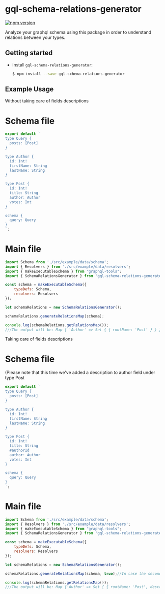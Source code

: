 # gql-schema-relations-generator
[![npm version](https://img.shields.io/npm/v/angular-cesium.svg?style=flat-square)](https://www.npmjs.com/package/gql-schema-relations-generator)

Analyze your graphql schema using this package in order to understand relations between your types.

## Getting started
+ install `gql-schema-relations-generator`:
  ```bash
  $ npm install --save gql-schema-relations-generator
  ```


## Example Usage
Without taking care of fields descriptions
# Schema file
```js
export default `
type Query {
  posts: [Post]
}

type Author {
  id: Int!
  firstName: String
  lastName: String
}

type Post {
  id: Int!
  title: String
  author: Author
  votes: Int
}

schema {
  query: Query
}
`;
```
# Main file
```js
import Schema from './src/example/data/schema';
import { Resolvers } from './src/example/data/resolvers';
import { makeExecutableSchema } from "graphql-tools";
import { SchemaRelationsGenerator } from 'gql-schema-relations-generator';

const schema = makeExecutableSchema({
	typeDefs: Schema,
	resolvers: Resolvers
});

let schemaRelations = new SchemaRelationsGenerator();

schemaRelations.generateRelationsMap(schema);

console.log(schemaRelations.getRelationsMap());
///The output will be: Map { 'Author' => Set { { rootName: 'Post' } } }
```

Taking care of fields descriptions
# Schema file
(Please note that this time we've added a description to author field under type Post
```js
export default `
type Query {
  posts: [Post]
}

type Author {
  id: Int!
  firstName: String
  lastName: String
}

type Post {
  id: Int!
  title: String
  #authorId
  author: Author
  votes: Int
}

schema {
  query: Query
}
`;
```
# Main file
```js
import Schema from './src/example/data/schema';
import { Resolvers } from './src/example/data/resolvers';
import { makeExecutableSchema } from "graphql-tools";
import { SchemaRelationsGenerator } from 'gql-schema-relations-generator';

const schema = makeExecutableSchema({
	typeDefs: Schema,
	resolvers: Resolvers
});

let schemaRelations = new SchemaRelationsGenerator();

schemaRelations.generateRelationsMap(schema, true);//In case the second parameter is true - descriptions are taken care of

console.log(schemaRelations.getRelationsMap());
///The output will be: Map {'Author' => Set { { rootName: 'Post', description: 'authorId' } } }

```




